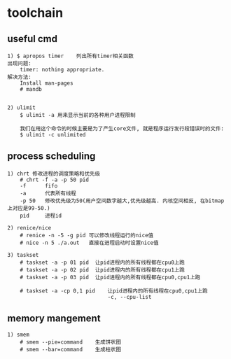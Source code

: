 # toolchain

## useful cmd
    1) $ apropos timer    列出所有timer相关函数
	出现问题:
		timer: nothing appropriate.
	解决方法:
		Install man-pages
		# mandb
	

    2) ulimit
        $ ulimit -a 用来显示当前的各种用户进程限制

        我们在用这个命令的时候主要是为了产生core文件, 就是程序运行发行段错误时的文件:
        $ ulimit -c unlimited

## process scheduling
    1) chrt 修改进程的调度策略和优先级
        # chrt -f -a -p 50 pid
        -f      fifo
        -a      代表所有线程
        -p 50   修改优先级为50(用户空间数字越大,优先级越高. 内核空间相反, 在bitmap上对应是99-50.)
        pid     进程id

    2) renice/nice
        # renice -n -5 -g pid 可以修改线程运行的nice值
        # nice -n 5 ./a.out   直接在进程启动时设置nice值
        
    3) taskset
        # taskset -a -p 01 pid  让pid进程内的所有线程都在cpu0上跑
        # taskset -a -p 02 pid  让pid进程内的所有线程都在cpu1上跑
        # taskset -a -p 03 pid  让pid进程内的所有线程都在cpu0,cpu1上跑

        # taskset -a -cp 0,1 pid    让pid进程内的所有线程在cpu0,cpu1上跑
                                    -c, --cpu-list

## memory mangement
    1) smem
        # smem --pie=command    生成饼状图
        # smem --bar=command    生成柱状图
